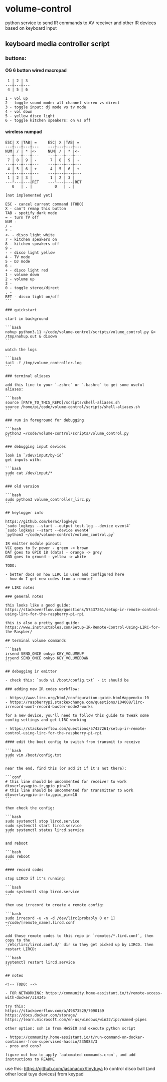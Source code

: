 # volume-control

python service to send IR commands to AV receiver and other IR devices based on keyboard input

## keyboard media controller script

### buttons:

#### OG 6 button wired macropad

```
 1 | 2 | 3
---┼---┼---
 4 | 5 | 6

1 - vol up
2 - toggle sound mode: all channel stereo vs direct
3 - toggle input: dj mode vs tv mode
4 - vol down
5 - yellow disco light
6 - toggle kitchen speakers: on vs off
```

#### wireless numpad

````
ESC| X |TAB| =     ESC| X |TAB| =
---┼---┼---┼---    ---┼---┼---┼---
NUM| / | * |<-     NUM| / | * |<-
---┼---┼---┼---    ---┼---┼---┼---
 7 | 8 | 9 | -      7 | 8 | 9 | -
---┼---┼---┼---    ---┼---┼---┼---
 4 | 5 | 6 | +      4 | 5 | 6 | +
---┼---┼---┼---    ---┼---┼---┼---
 1 | 2 | 3 |        1 | 2 | 3 |
---┴---┼---┤RET    ---┴---┼---┤RET
   0   | . |          0   | . |

[not implemented yet]

ESC - cancel current command (TODO)
X - can't remap this button
TAB - spotify dark mode
= - turn TV off
NUM -
/ -
* -
<- - disco light white
7 - kitchen speakers on
8 - kitchen speakers off
9 -
- - disco light yellow
4 - TV mode
5 - DJ mode
6 -
+ - disco light red
1 - volume down
2 - volume up
3 -
0 - toggle stereo/direct
. -
RET - disco light on/off
```

### quickstart

start in background

```bash
nohup python3.11 ~/code/volume-control/scripts/volume_control.py &> /tmp/nohup.out & disown
```

watch the logs

```bash
tail -f /tmp/volume_controller.log
```

### terminal aliases

add this line to your `.zshrc` or `.bashrc` to get some useful aliases:

```bash
source [PATH_TO_THIS_REPO]/scripts/shell-aliases.sh
source /home/pi/code/volume-control/scripts/shell-aliases.sh
```

### run in foreground for debugging

```bash
python3 ~/code/volume-control/scripts/volume_control.py
```

### debugging input devices

look in `/dev/input/by-id`
get inputs with:

```bash
sudo cat /dev/input/*
```

### old version

```bash
sudo python3 volume_controller_lirc.py
```

## keylogger info

https://github.com/kernc/logkeys
`sudo logkeys --start --output test.log --device event4`
`sudo logkeys --start --device event4`
`python3 ~/code/volume-control/volume_control.py`

IR emitter module pinout:
VCC goes to 5v power - green -> brown
DAT goes to GPIO 18 (data) - orange -> grey
GND goes to ground - yellow -> white

TODO:

- better docs on how LIRC is used and configured here
- how do I get new codes from a remote?

## LIRC notes

### general notes

this looks like a good guide:
https://stackoverflow.com/questions/57437261/setup-ir-remote-control-using-lirc-for-the-raspberry-pi-rpi

this is also a pretty good guide:
https://www.instructables.com/Setup-IR-Remote-Control-Using-LIRC-for-the-Raspber/

## terminal volume commands

```bash
irsend SEND_ONCE onkyo KEY_VOLUMEUP
irsend SEND_ONCE onkyo KEY_VOLUMEDOWN
```

## debugging ir emitter

- check this: `sudo vi /boot/config.txt` - it should be

### adding new IR codes workflow:

- https://www.lirc.org/html/configuration-guide.html#appendix-10
- https://raspberrypi.stackexchange.com/questions/104008/lirc-irrecord-wont-record-buster-mode2-works

for a new device, you'll need to follow this guide to tweak some config settings and get LIRC working

- https://stackoverflow.com/questions/57437261/setup-ir-remote-control-using-lirc-for-the-raspberry-pi-rpi

#### edit the boot config to switch from transmit to receive

```bash
sudo vim /boot/config.txt
```

near the end, find this (or add it if it's not there):

```conf
# this line should be uncommented for receiver to work
dtoverlay=gpio-ir,gpio_pin=17
# this line should be uncommented for transmitter to work
dtoverlay=gpio-ir-tx,gpio_pin=18
```

then check the config:

```bash
sudo systemctl stop lircd.service
sudo systemctl start lircd.service
sudo systemctl status lircd.service
```

and reboot

```bash
sudo reboot
```

#### record codes

stop LIRCD if it's running:

```bash
sudo systemctl stop lircd.service
```

then use irrecord to create a remote config:

```bash
sudo irrecord -u -n -d /dev/lirc[probably 0 or 1] ~/code/[remote_name].lircd.conf
```

add those remote codes to this repo in `remotes/*.lird.conf`, then copy to the
`/etc/lirc/lircd.conf.d/` dir so they get picked up by LIRCD. then restart LIRCD:

```bash
systemctl restart lircd.service
```

## notes

<!-- TODO: -->

- FOR NETWORKING: https://community.home-assistant.io/t/remote-access-with-docker/314345

try this:
https://stackoverflow.com/a/49873529/7090159
https://docs.docker.com/storage/
https://learn.microsoft.com/en-us/windows/win32/ipc/named-pipes

other option: ssh in from HASSIO and execute python script

- https://community.home-assistant.io/t/run-command-on-docker-container-from-supervised-hassio/235083/3
- pros and cons?

figure out how to apply `automated-commands.cron`, and add instructions to README
````

use this:
https://github.com/jasonacox/tinytuya
to control disco ball (and other local tuya devices) from keypad
